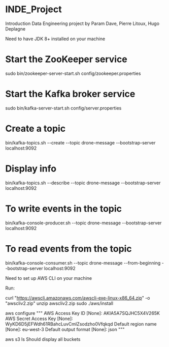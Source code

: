 # INDE_Project
Introduction Data Engineering project by Param Dave, Pierre Litoux, Hugo Deplagne


Need to have JDK 8+ installed on your machine

# Start the ZooKeeper service
sudo bin/zookeeper-server-start.sh config/zookeeper.properties

# Start the Kafka broker service
sudo bin/kafka-server-start.sh config/server.properties

# Create a topic
bin/kafka-topics.sh --create --topic drone-message --bootstrap-server localhost:9092
# Display info
bin/kafka-topics.sh --describe --topic drone-message --bootstrap-server localhost:9092

# To write events in the topic
bin/kafka-console-producer.sh --topic drone-message --bootstrap-server localhost:9092

# To read events from the topic
bin/kafka-console-consumer.sh --topic drone-message --from-beginning --bootstrap-server localhost:9092




Need to set up AWS CLI on your machine

Run:

curl "https://awscli.amazonaws.com/awscli-exe-linux-x86_64.zip" -o "awscliv2.zip"
unzip awscliv2.zip
sudo ./aws/install

aws configure
"""
AWS Access Key ID [None]: AKIA5A7SQJHC5X4V265K
AWS Secret Access Key [None]: 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
Default region name [None]: eu-west-3
Default output format [None]: json
"""

aws s3 ls   Should display all buckets